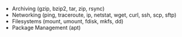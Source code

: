 - Archiving (gzip, bzip2, tar, zip, rsync)
- Networking (ping, traceroute, ip, netstat, wget, curl, ssh, scp, sftp)
- Filesystems (mount, umount, fdisk, mkfs, dd)
- Package Management (apt)
